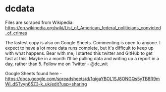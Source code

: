 # dcdata
Files are scraped from Wikipedia: https://en.wikipedia.org/wiki/List_of_American_federal_politicians_convicted_of_crimes

The lastest copy is also on Google Sheets. Commenting is open to anyone. I expect to have a lot more data runs complete, but
it's difficult to keep up with what happens. Bear with me, I started this twitter and GitHub to get fast at this. Maybe in a 
month I'll be pulling data and writing up a report in a day, rather than 5. Follow me on Twitter - @dc_wit

Google Sheets found here - https://docs.google.com/spreadsheets/d/1qigaYBOL1SJ8ONGQs5yTB8R9mWl_dSTvyn65Z3-k_uk/edit?usp=sharing
